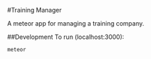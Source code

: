 #Training Manager

A meteor app for managing a training company.

##Development
To run (localhost:3000):

    meteor